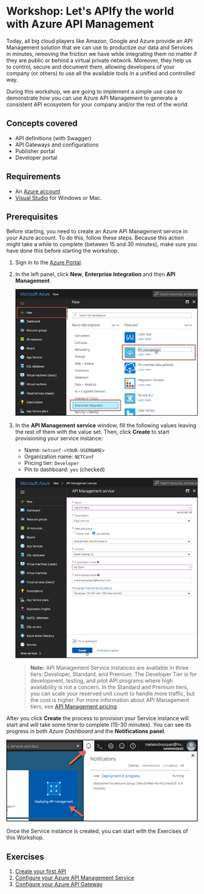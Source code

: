 # Workshop: Let's APIfy the world with Azure API Management

Today, all big cloud players like Amazon, Google and Azure provide an API Management solution that we can use to productize our data and Services in minutes, removing the friction we have while integrating them no matter if they are public or behind a virtual private network. Moreover, they help us to control, secure and document them, allowing developers of your company (or others) to use all the available tools in a unified and controlled way.

During this workshop, we are going to implement a simple use case to demonstrate how you can use Azure API Management to generate a consistent API ecosystem for your company and/or the rest of the world.

## Concepts covered

* API definitions (with Swagger)
* API Gateways and configurations
* Publisher portal
* Developer portal

## Requirements

* An [Azure account](https://azure.microsoft.com/en-us/free/?WT.mc_id=api_management_hero_a)
* [Visual Studio](https://www.visualstudio.com/downloads/) for Windows or Mac.

## Prerequisites

Before starting, you need to create an Azure API Management service in your Azure account. To do this, follow these steps. Because this action might take a while to complete (between 15 and 30 minutes), make sure you have done this before starting the workshop.

1. Sign in to the [Azure Portal](https://portal.azure.com).
1. In the left panel, click **New**, **Enterprise Integration** and then **API Management**.

    ![New Azure API Management](./assets/new-azure-api-management.png)

1. In the **API Management service** window, fill the following values leaving the rest of them with the value set. Then, click **Create** to start provisioning your service instance:

    * Name: `netconf-<YOUR-USERNAME>`
    * Organization name: `NETConf`
    * Pricing tier: `Developer`
    * Pin to dashboard: `yes` (checked)

    ![Create Azure API Management](./assets/create-azure-api-management.png)

    > **Note:** API Management Service instances are available in three tiers: Developer, Standard, and Premium. The Developer Tier is for development, testing, and pilot API programs where high availability is not a concern. In the Standard and Premium tiers, you can scale your reserved unit count to handle more traffic, but the cost is higher. For more information about API Management tiers, see [API Management pricing](http://azure.microsoft.com/pricing/details/api-management/).

After you click **Create** the process to provision your Service instance will start and will take some time to complete (15-30 minutes). You can see its progress in both *Azure Dashboard* and the **Notifications panel**.

![Provisioning API Management instance](./assets/provisioning-azure-api-management.png)

Once the Service instance is created, you can start with the Exercises of this Workshop.

## Exercises

1. [Create your first API](./exercise-1)
1. [Configure your Azure API Management Service](./exercise-2)
1. [Configure your Azure API Gateway](./exercise-3)